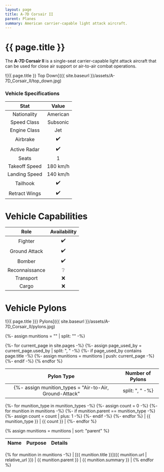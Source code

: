 ```yaml
---
layout: page
title: A-7D Corsair II
parent: Planes
summary: American carrier-capable light attack aircraft.
---
```


# {{ page.title }}
The **A-7D Corsair II** is a single-seat carrier-capable light attack aircraft that can be used for close air support or air-to-air combat operations.

![{{ page.title }} Top Down]({{ site.baseurl }}/assets/A-7D_Corsair_II/top_down.jpg)

### Vehicle Specifications

| Stat | Value |
|:-----:|:-----:|
| Nationality | American |
| Speed Class | Subsonic |
| Engine Class | Jet |
| Airbrake | ✔️ |
| Active Radar | ✔️ |
| Seats | 1 |
| Takeoff Speed | 180 km/h |
| Landing Speed | 140 km/h |
| Tailhook | ✔️ |
| Retract Wings | ✔️ |

# Vehicle Capabilities

| Role | Availability |
|:-----:|:------------:|
| Fighter | ✔️ |
| Ground Attack | ✔️ |
| Bomber | ✔️ |
| Reconnaissance | ❔ |
| Transport | ❌ |
| Cargo | ❌ |

# Vehicle Pylons

![{{ page.title }}} Pylons]({{ site.baseurl }}/assets/A-7D_Corsair_II/pylons.jpg)

{%- assign munitions = "" | split: "" -%}

{%- for current_page in site.pages -%}
{%- assign page_used_by = current_page.used_by | split: ", " -%}
{%- if page_used_by contains page.title -%}
{%- assign munitions = munitions | push: current_page -%}
{%- endif -%}
{% endfor %}

| Pylon Type | Number of Pylons |
| :---: | :---: |
{%- assign munition_types = "Air-to-Air, Ground-Attack" | split: ", " -%}
{%- for munition_type in munition_types -%}
{%- assign count = 0 -%}
    {%- for munition in munitions -%}
        {%- if munition.parent == munition_type -%}
            {%- assign count = count | plus: 1 -%}
        {%- endif -%}
    {%- endfor %}
    | {{ munition_type }} | {{ count }} |
{%- endfor %}

{% assign munitions = munitions | sort: "parent" %}

| Name | Purpose | Details |
| :---: | :---: | :---: |
{% for munition in munitions -%}
| [{{ munition.title }}]({{ munition.url | relative_url }}) | {{ munition.parent }} | {{ munition.summary }} |
{% endfor %}


